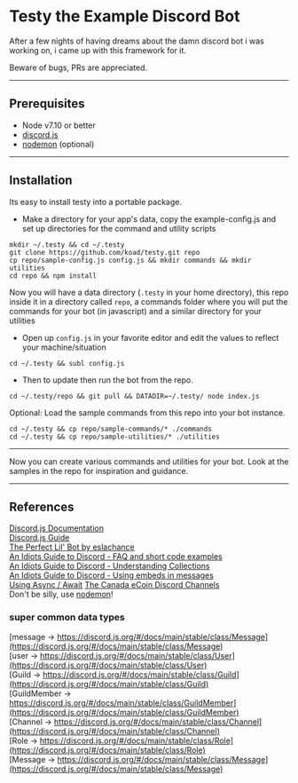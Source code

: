 # Testy the Example Discord Bot

After a few nights of having dreams about the damn discord bot i was working on, i came up with this framework for it.

Beware of bugs,  PRs are appreciated.

---

## Prerequisites

* Node v7.10 or better
* [discord.js](https://github.com/discordjs/discord.js)
* [nodemon](https://github.com/remy/nodemon) (optional)


---

## Installation

Its easy to install testy into a portable package.

* Make a directory for your app's data, copy the example-config.js and set up directories for the command and utility scripts
```
mkdir ~/.testy && cd ~/.testy
git clone https://github.com/koad/testy.git repo
cp repo/sample-config.js config.js && mkdir commands && mkdir utilities
cd repo && npm install
```

Now you will have a data directory (`.testy` in your home directory), this repo inside it in a directory called `repo`, a commands folder where you will put the commands for your bot (in javascript) and a similar directory for your utilities

* Open up ``config.js`` in your favorite editor and edit the values to reflect your machine/situation
```
cd ~/.testy && subl config.js
```

* Then to update then run the bot from the repo.
```
cd ~/.testy/repo && git pull && DATADIR=~/.testy/ node index.js
```

Optional: Load the sample commands from this repo into your bot instance.
```
cd ~/.testy && cp repo/sample-commands/* ./commands
cd ~/.testy && cp repo/sample-utilities/* ./utilities
```
---

Now you can create various commands and utilities for your bot.  Look at the samples in the repo for inspiration and guidance.

---

## References

[Discord.js Documentation](https://discord.js.org/#/docs/main/stable/general/welcome)  
[Discord.js Guide](https://discordjs.guide/#/)  
[The Perfect Lil' Bot by eslachance](https://gist.github.com/eslachance/3349734a98d30011bb202f47342601d3)  
[An Idiots Guide to Discord - FAQ and short code examples](https://github.com/AnIdiotsGuide/discordjs-bot-guide/blob/master/frequently-asked-questions.md)  
[An Idiots Guide to Discord - Understanding Collections](https://anidiotsguide_old.gitbooks.io/discord-js-bot-guide/content/information/understanding-collections.html)  
[An Idiots Guide to Discord - Using embeds in messages](https://anidiotsguide_old.gitbooks.io/discord-js-bot-guide/content/examples/using-embeds-in-messages.html)  
[Using Async / Await](https://github.com/AnIdiotsGuide/discordjs-bot-guide/blob/master/other-guides/async-await.md)
[The Canada eCoin Discord Channels](https://discord.gg/9wAtaBG)    
Don't be silly, use [nodemon](https://github.com/remy/nodemon)!  

### super common data types  

[message -> https://discord.js.org/#/docs/main/stable/class/Message](https://discord.js.org/#/docs/main/stable/class/Message)  
[user -> https://discord.js.org/#/docs/main/stable/class/User](https://discord.js.org/#/docs/main/stable/class/User)  
[Guild -> https://discord.js.org/#/docs/main/stable/class/Guild](https://discord.js.org/#/docs/main/stable/class/Guild)  
[GuildMember -> https://discord.js.org/#/docs/main/stable/class/GuildMember](https://discord.js.org/#/docs/main/stable/class/GuildMember)  
[Channel -> https://discord.js.org/#/docs/main/stable/class/Channel](https://discord.js.org/#/docs/main/stable/class/Channel)  
[Role -> https://discord.js.org/#/docs/main/stable/class/Role](https://discord.js.org/#/docs/main/stable/class/Role)  
[Message -> https://discord.js.org/#/docs/main/stable/class/Message](https://discord.js.org/#/docs/main/stable/class/Message)  
